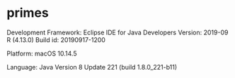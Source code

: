 # primes

Development Framework:
Eclipse IDE for Java Developers
Version: 2019-09 R (4.13.0)
Build id: 20190917-1200


Platform:
macOS 10.14.5


Language:
Java Version 8 Update 221 (build 1.8.0_221-b11)
